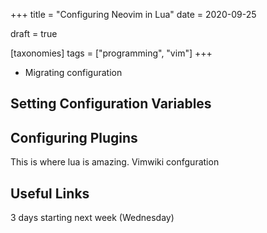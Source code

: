 +++
title = "Configuring Neovim in Lua"
date = 2020-09-25

draft = true

[taxonomies]
tags = ["programming", "vim"]
+++

- Migrating configuration

## Setting Configuration Variables

## Configuring Plugins

This is where lua is amazing.
Vimwiki confguration 

## Useful Links

3 days starting next week (Wednesday)
